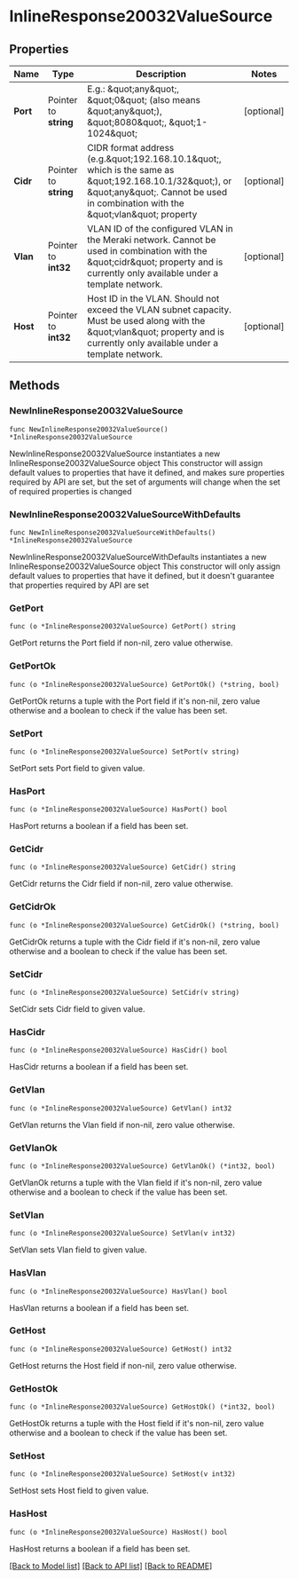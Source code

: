 # InlineResponse20032ValueSource

## Properties

Name | Type | Description | Notes
------------ | ------------- | ------------- | -------------
**Port** | Pointer to **string** | E.g.: \&quot;any\&quot;, \&quot;0\&quot; (also means \&quot;any\&quot;), \&quot;8080\&quot;, \&quot;1-1024\&quot; | [optional] 
**Cidr** | Pointer to **string** | CIDR format address (e.g.\&quot;192.168.10.1\&quot;, which is the same as \&quot;192.168.10.1/32\&quot;), or \&quot;any\&quot;. Cannot be used in combination with the \&quot;vlan\&quot; property | [optional] 
**Vlan** | Pointer to **int32** | VLAN ID of the configured VLAN in the Meraki network. Cannot be used in combination with the \&quot;cidr\&quot; property and is currently only available under a template network. | [optional] 
**Host** | Pointer to **int32** | Host ID in the VLAN. Should not exceed the VLAN subnet capacity. Must be used along with the \&quot;vlan\&quot; property and is currently only available under a template network. | [optional] 

## Methods

### NewInlineResponse20032ValueSource

`func NewInlineResponse20032ValueSource() *InlineResponse20032ValueSource`

NewInlineResponse20032ValueSource instantiates a new InlineResponse20032ValueSource object
This constructor will assign default values to properties that have it defined,
and makes sure properties required by API are set, but the set of arguments
will change when the set of required properties is changed

### NewInlineResponse20032ValueSourceWithDefaults

`func NewInlineResponse20032ValueSourceWithDefaults() *InlineResponse20032ValueSource`

NewInlineResponse20032ValueSourceWithDefaults instantiates a new InlineResponse20032ValueSource object
This constructor will only assign default values to properties that have it defined,
but it doesn't guarantee that properties required by API are set

### GetPort

`func (o *InlineResponse20032ValueSource) GetPort() string`

GetPort returns the Port field if non-nil, zero value otherwise.

### GetPortOk

`func (o *InlineResponse20032ValueSource) GetPortOk() (*string, bool)`

GetPortOk returns a tuple with the Port field if it's non-nil, zero value otherwise
and a boolean to check if the value has been set.

### SetPort

`func (o *InlineResponse20032ValueSource) SetPort(v string)`

SetPort sets Port field to given value.

### HasPort

`func (o *InlineResponse20032ValueSource) HasPort() bool`

HasPort returns a boolean if a field has been set.

### GetCidr

`func (o *InlineResponse20032ValueSource) GetCidr() string`

GetCidr returns the Cidr field if non-nil, zero value otherwise.

### GetCidrOk

`func (o *InlineResponse20032ValueSource) GetCidrOk() (*string, bool)`

GetCidrOk returns a tuple with the Cidr field if it's non-nil, zero value otherwise
and a boolean to check if the value has been set.

### SetCidr

`func (o *InlineResponse20032ValueSource) SetCidr(v string)`

SetCidr sets Cidr field to given value.

### HasCidr

`func (o *InlineResponse20032ValueSource) HasCidr() bool`

HasCidr returns a boolean if a field has been set.

### GetVlan

`func (o *InlineResponse20032ValueSource) GetVlan() int32`

GetVlan returns the Vlan field if non-nil, zero value otherwise.

### GetVlanOk

`func (o *InlineResponse20032ValueSource) GetVlanOk() (*int32, bool)`

GetVlanOk returns a tuple with the Vlan field if it's non-nil, zero value otherwise
and a boolean to check if the value has been set.

### SetVlan

`func (o *InlineResponse20032ValueSource) SetVlan(v int32)`

SetVlan sets Vlan field to given value.

### HasVlan

`func (o *InlineResponse20032ValueSource) HasVlan() bool`

HasVlan returns a boolean if a field has been set.

### GetHost

`func (o *InlineResponse20032ValueSource) GetHost() int32`

GetHost returns the Host field if non-nil, zero value otherwise.

### GetHostOk

`func (o *InlineResponse20032ValueSource) GetHostOk() (*int32, bool)`

GetHostOk returns a tuple with the Host field if it's non-nil, zero value otherwise
and a boolean to check if the value has been set.

### SetHost

`func (o *InlineResponse20032ValueSource) SetHost(v int32)`

SetHost sets Host field to given value.

### HasHost

`func (o *InlineResponse20032ValueSource) HasHost() bool`

HasHost returns a boolean if a field has been set.


[[Back to Model list]](../README.md#documentation-for-models) [[Back to API list]](../README.md#documentation-for-api-endpoints) [[Back to README]](../README.md)


